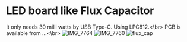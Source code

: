 # LED board like Flux Capacitor
It only needs 30 milli watts by USB Type-C. Using LPC812.<\br>
PCB is available from ...<\br>
![IMG_7764](https://github.com/user-attachments/assets/1bb45777-76ba-48f1-a6ae-f8ac469f9d7b)
![IMG_7760](https://github.com/user-attachments/assets/a95d12b6-e200-47e1-aed4-e228e16702cf)
![flux_cap](https://github.com/user-attachments/assets/7dbfa9a3-2966-410c-825c-10268c57b042)
